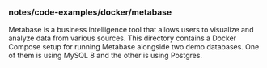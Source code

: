 ### notes/code-examples/docker/metabase

Metabase is a business intelligence tool that allows users to visualize and analyze data from various sources. This directory contains a Docker Compose setup for running Metabase alongside two demo databases. One of them is using MySQL 8 and the other is using Postgres.

